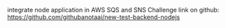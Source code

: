 integrate node application in AWS SQS and SNS
Challenge link on github: https://github.com/githubanotaai/new-test-backend-nodejs